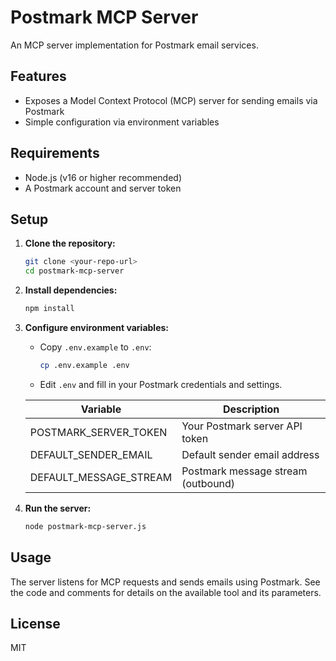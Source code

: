 # Postmark MCP Server

An MCP server implementation for Postmark email services.

## Features
- Exposes a Model Context Protocol (MCP) server for sending emails via Postmark
- Simple configuration via environment variables

## Requirements
- Node.js (v16 or higher recommended)
- A Postmark account and server token

## Setup

1. **Clone the repository:**
   ```sh
   git clone <your-repo-url>
   cd postmark-mcp-server
   ```

2. **Install dependencies:**
   ```sh
   npm install
   ```

3. **Configure environment variables:**
   - Copy `.env.example` to `.env`:
     ```sh
     cp .env.example .env
     ```
   - Edit `.env` and fill in your Postmark credentials and settings.

   | Variable                | Description                        |
   |------------------------|------------------------------------|
   | POSTMARK_SERVER_TOKEN  | Your Postmark server API token      |
   | DEFAULT_SENDER_EMAIL   | Default sender email address        |
   | DEFAULT_MESSAGE_STREAM | Postmark message stream (outbound)  |

4. **Run the server:**
   ```sh
   node postmark-mcp-server.js
   ```

## Usage
The server listens for MCP requests and sends emails using Postmark. See the code and comments for details on the available tool and its parameters.

## License
MIT 